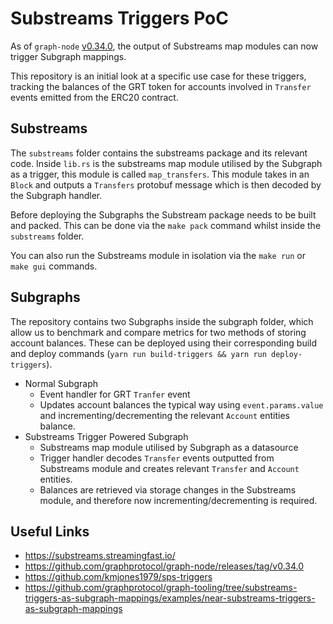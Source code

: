 
# Substreams Triggers PoC

As of `graph-node` [v0.34.0](https://github.com/graphprotocol/graph-node/releases/tag/v0.34.0), the output of Substreams map modules can now trigger Subgraph mappings.

This repository is an initial look at a specific use case for these triggers, tracking the balances of the GRT token for accounts involved in `Transfer` events emitted from the ERC20 contract.

## Substreams

The `substreams` folder contains the substreams package and its relevant code. Inside `lib.rs` is the substreams map module utilised by the Subgraph as a trigger, this module is called `map_transfers`. This module takes in an `Block` and outputs a `Transfers` protobuf message which is then decoded by the Subgraph handler.

Before deploying the Subgraphs the Substream package needs to be built and packed. This can be done via the `make pack` command whilst inside the `substreams` folder.

You can also run the Substreams module in isolation via the `make run` or `make gui` commands.

## Subgraphs

The repository contains two Subgraphs inside the subgraph folder, which allow us to benchmark and compare metrics for two methods of storing account balances. These can be deployed using their corresponding build and deploy commands (`yarn run build-triggers && yarn run deploy-triggers`).

- Normal Subgraph
    - Event handler for GRT `Tranfer` event
    - Updates account balances the typical way using `event.params.value` and incrementing/decrementing the relevant `Account` entities balance.
- Substreams Trigger Powered Subgraph
    - Substreams map module utilised by Subgraph as a datasource
    - Trigger handler decodes `Transfer` events outputted from Substreams module and creates relevant `Transfer` and `Account` entities.
    - Balances are retrieved via storage changes in the Substreams module, and therefore now incrementing/decrementing is required.


## Useful Links

- https://substreams.streamingfast.io/
- https://github.com/graphprotocol/graph-node/releases/tag/v0.34.0
- https://github.com/kmjones1979/sps-triggers
- https://github.com/graphprotocol/graph-tooling/tree/substreams-triggers-as-subgraph-mappings/examples/near-substreams-triggers-as-subgraph-mappings